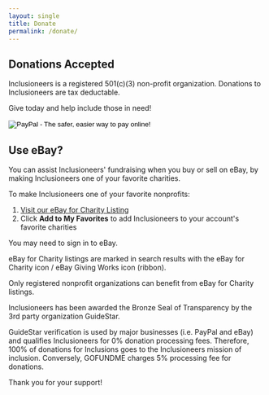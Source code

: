 ```yaml
---
layout: single
title: Donate
permalink: /donate/
---
```

## Donations Accepted
Inclusioneers is a registered 501(c)(3) non-profit organization.
Donations to Inclusioneers are tax deductable.

Give today and help include those in need!

<form action="https://www.paypal.com/cgi-bin/webscr" method="post" target="_top">
  <input type="hidden" name="cmd" value="_s-xclick">
  <input type="hidden" name="hosted_button_id" value="{{ site.paypal_button_id }}">
  <input type="image" src="https://www.paypalobjects.com/en_US/i/btn/btn_donateCC_LG.gif" border="0" name="submit" alt="PayPal - The safer, easier way to pay online!">
  <img alt="" border="0" src="https://www.paypalobjects.com/en_US/i/scr/pixel.gif" width="1" height="1">
</form>

## Use eBay?

You can assist Inclusioneers' fundraising when you buy or sell on eBay, by making Inclusioneers one of your favorite charities.

To make Inclusioneers one of your favorite nonprofits:
1. [Visit our eBay for Charity Listing](https://charity.ebay.com/charity/Inclusioneers/2466697)
2. Click **Add to My Favorites** to add Inclusioneers to your account's favorite charities

You may need to sign in to eBay.

eBay for Charity listings are marked in search results with the eBay for Charity icon / eBay Giving Works icon (ribbon).

Only registered nonprofit organizations can benefit from eBay for Charity listings.

Inclusioneers has been awarded the Bronze Seal of Transparency by the 3rd party organization GuideStar.

GuideStar verification is used by major businesses (i.e. PayPal and eBay) and qualifies Inclusioneers for 0% donation processing fees.
Therefore, 100% of donations for Inclusions goes to the Inclusioneers mission of inclusion.
Conversely, GOFUNDME charges 5% processing fee for donations. 

Thank you for your support!
